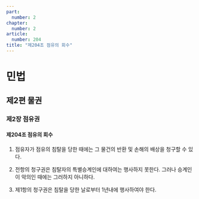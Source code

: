 ```yaml
---
part:
  number: 2
chapter:
  number: 2
article:
  number: 204
title: "제204조 점유의 회수"
---
```

# 민법

## 제2편 물권

### 제2장 점유권

#### 제204조 점유의 회수

1. 점유자가 점유의 침탈을 당한 때에는 그 물건의 반환 및 손해의 배상을 청구할 수 있다.

2. 전항의 청구권은 침탈자의 특별승계인에 대하여는 행사하지 못한다. 그러나 승계인이 악의인 때에는 그러하지 아니하다.

3. 제1항의 청구권은 침탈을 당한 날로부터 1년내에 행사하여야 한다.
